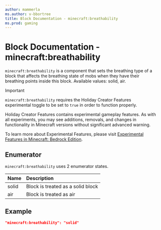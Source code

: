 ```yaml
---
author: mammerla
ms.author: v-bbortree
title: Block Documentation - minecraft:breathability
ms.prod: gaming
---
```


# Block Documentation - minecraft:breathability

`minecraft:breathability` is a component that sets the breathing type of a block that affects the breathing state of mobs when they have their breathing points inside this block. Available values: solid, air.

>[!IMPORTANT]
> `minecraft:breathability` requires the Holiday Creator Features experimental toggle to be set to `true` in order to function properly.
>
>Holiday Creator Features contains experimental gameplay features. As with all experiments, you may see additions, removals, and changes in functionality in Minecraft versions without significant advanced warning.
>
>To learn more about Experimental Features, please visit [Experimental Features in Minecraft: Bedrock Edition](../../../../../Documents/ExperimentalFeaturesToggle.md).

## Enumerator

`minecraft:breathability` uses 2 enumerator states.

|Name |Description  |
|:----------|:----------|
|solid| Block is treated as a solid block|
|air| Block is treated as air|

## Example

```json
"minecraft:breathability": "solid"
```

